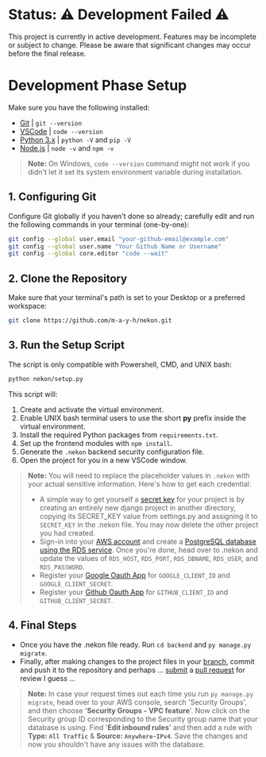 # Status: ⚠ Development Failed ⚠
This project is currently in active development. Features may be incomplete or subject to change. Please be aware that significant changes may occur before the final release.

# Development Phase Setup

Make sure you have the following installed:
- [Git](https://git-scm.com/downloads) | `git --version`
- [VSCode](https://code.visualstudio.com/download) | `code --version`
- [Python 3.x](https://www.python.org/downloads/) | `python -V` and `pip -V`
- [Node.js](https://nodejs.org/en/download/package-manager) | `node -v` and `npm -v`
> **Note:** On Windows, `code --version` command might not work if you didn't let it set its system environment variable during installation.
## 1. Configuring Git
Configure Git globally if you haven't done so already; carefully edit and run the following commands in your terminal (one-by-one):
```bash
git config --global user.email "your-github-email@example.com"
git config --global user.name "Your Github Name or Username"
git config --global core.editor "code --wait"
```

## 2. Clone the Repository
Make sure that your terminal's path is set to your Desktop or a preferred workspace:
```bash
git clone https://github.com/m-a-y-h/nekon.git
```

## 3. Run the Setup Script
The script is only compatible with Powershell, CMD, and UNIX bash:
```bash
python nekon/setup.py
```
This script will:
1. Create and activate the virtual environment.
2. Enable UNIX bash terminal users to use the short **py** prefix inside the virtual environment.
3. Install the required Python packages from `requirements.txt`.
4. Set up the frontend modules with `npm install`.
5. Generate the `.nekon` backend security configuration file.
6. Open the project for you in a new VSCode window.

> **Note:** You will need to replace the placeholder values in `.nekon` with your actual sensitive information. Here's how to get each credential:
> - A simple way to get yourself a [secret key](https://docs.djangoproject.com/en/3.1/ref/settings/#std:setting-SECRET_KEY) for your project is by creating an entirely new django project in another directory, copying its SECRET_KEY value from settings.py and assigning it to `SECRET_KEY` in the .nekon file. You may now delete the other project you had created.
> - Sign-in into your [AWS account](https://console.aws.amazon.com/console/home?nc2=h_ct&src=header-signin) and create a [PostgreSQL database using the RDS service](https://www.w3schools.com/django/django_db_create_aws_account.php). Once you're done, head over to .nekon and update the values of `RDS_HOST`, `RDS_PORT`, `RDS_DBNAME`, `RDS_USER`, and `RDS_PASSWORD`.
> - Register your [Google Oauth App](https://developers.google.com/identity/protocols/oauth2) for `GOOGLE_CLIENT_ID` and `GOOGLE_CLIENT_SECRET`.
> - Register your [Github Oauth App](https://github.com/settings/applications/new) for `GITHUB_CLIENT_ID` and `GITHUB_CLIENT_SECRET`.

## 4. Final Steps
- Once you have the .nekon file ready. Run `cd backend` and `py manage.py migrate`.
- Finally, after making changes to the project files in your [branch](https://www.w3schools.com/git/git_branch.asp), commit and push it to the repository and perhaps ... [submit](https://github.com/m-a-y-h/nekon/pulls) a [pull request](https://www.w3schools.com/git/git_remote_send_pull_request.asp) for review I guess ...

> **Note:** In case your request times out each time you run `py manage.py migrate`, head over to your AWS console, search 'Security Groups', and then choose '**Security Groups - VPC feature**'. Now click on the Security group ID corresponding to the Security group name that your database is using. Find '**Edit inbound rules**' and then add a rule with **Type: `All Traffic`** & **Source: `Anywhere-IPv4`**. Save the changes and now you shouldn't have any issues with the database.
